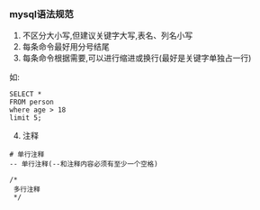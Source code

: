 ### mysql语法规范

1. 不区分大小写,但建议关键字大写,表名、列名小写
2. 每条命令最好用分号结尾
3. 每条命令根据需要,可以进行缩进或换行(最好是关键字单独占一行)

如:

```mysql
SELECT *
FROM person
where age > 18
limit 5;
```

4. 注释

```mysql
# 单行注释
-- 单行注释(--和注释内容必须有至少一个空格)

/*
 多行注释
 */
```